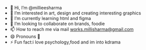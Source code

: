 - 👋 Hi, I’m @millieesharma
- 👀 I’m interested in art, design and creating interesting graphics
- 🌱 I’m currently learning html and figma
- 💞️ I’m looking to collaborate on brands, foodie
- 📫 How to reach me via mail works.millisharma@gmail.com
- 😄 Pronouns 👧
- ⚡ Fun fact:i love psychology,food and im into kdrama

<!---
millieesharma/millieesharma is a ✨ special ✨ repository because its `README.md` (this file) appears on your GitHub profile.
You can click the Preview link to take a look at your changes.
--->
